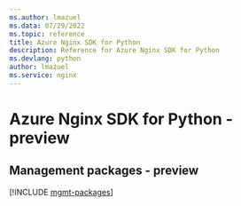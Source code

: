 ```yaml
---
ms.author: lmazuel
ms.data: 07/29/2022
ms.topic: reference
title: Azure Nginx SDK for Python
description: Reference for Azure Nginx SDK for Python
ms.devlang: python
author: lmazuel
ms.service: nginx
---
```

# Azure Nginx SDK for Python - preview

## Management packages - preview
[!INCLUDE [mgmt-packages](nginx-mgmt-index.md)]
